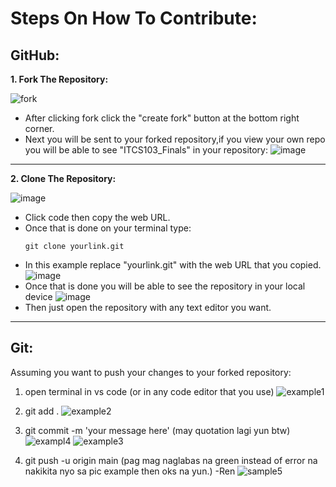 # Steps On How To Contribute:

## GitHub:
**1. Fork The Repository:**

   ![fork](https://github.com/user-attachments/assets/65c0ed44-e85c-4fe5-a0a8-eecd25daead1)
   - After clicking fork click the "create fork" button at the bottom right corner.
   - Next you will be sent to your forked repository,if you view your own repo you will be able to see "ITCS103_Finals" in your repository:
     ![image](https://github.com/user-attachments/assets/cf746528-1890-449d-b361-9e111111fd10)
___

**2. Clone The Repository:**

   ![image](https://github.com/user-attachments/assets/db921b1e-bc9a-475d-8e33-4f738927c3f8)
   - Click code then copy the web URL.
   - Once that is done on your terminal type:
     ```clone
     git clone yourlink.git
     ```
   - In this example replace "yourlink.git" with the web URL that you copied.
     ![image](https://github.com/user-attachments/assets/f772dfbf-df69-4ff5-98e2-e0427655cbec)
   - Once that is done you will be able to see the repository in your local device
     ![image](https://github.com/user-attachments/assets/0599c411-bb96-4967-84f2-e9098adc9604)
   - Then just open the repository with any text editor you want.

___

## Git:

Assuming you want to push your changes to your forked repository:
   1. open terminal in vs code (or in any code editor that you use)
      ![example1](https://github.com/user-attachments/assets/f1f9e447-101f-4ab6-a845-c8128927ed6c)

   2. git add .
      ![example2](https://github.com/user-attachments/assets/3df35888-d361-42f6-89bf-e19218254435)

   3. git commit -m 'your message here' (may quotation lagi yun btw)
      ![exampl4](https://github.com/user-attachments/assets/84e554c7-0be1-4bb6-b9af-15199573b39e)
      ![example3](https://github.com/user-attachments/assets/1ddc2e0a-fab6-48b2-9079-6fe0f2034857)

   4. git push -u origin main (pag mag naglabas na green instead of error na nakikita nyo sa pic example then oks na yun.) -Ren
      ![sample5](https://github.com/user-attachments/assets/e41d5fa1-cc83-4010-8503-0b63e88d28d9)

